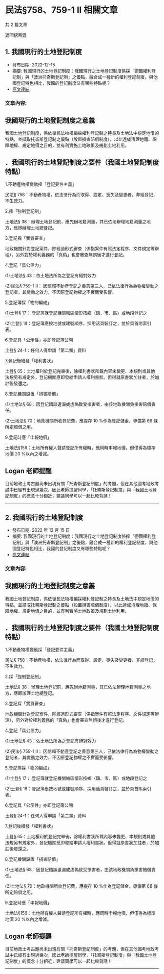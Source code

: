 # 民法§758、759-1 II 相關文章

共 2 篇文章

[返回總目錄](00_總目錄.md)

## 1. 我國現行的土地登記制度

- 發布日期: 2022-12-15
- 摘要: 我國現行的土地登記制度：我國現行之土地登記制度係採「德國權利登記制」與「澳洲托崙斯登記制」之優點，融合成一種新的權利登記制度，與他國登記特色相比，我國的登記制度又有哪些特點呢？
- [原文連結](https://www.jasper-realestate.com/%e6%88%91%e5%9c%8b%e7%8f%be%e8%a1%8c%e7%9a%84%e5%9c%9f%e5%9c%b0%e7%99%bb%e8%a8%98%e5%88%b6%e5%ba%a6/)

### 文章內容:

## 我國現行的土地登記制度之意義

我國土地登記制度，係依循民法物權編採權利登記制之特長及土地法中規定地價的特點，並擷取托崙斯登記制之優點（設置損害賠償制度），以此達成清理地籍、保障地權、規定地價之目的，並有利實施土地政策及規劃土地利用。

## ．我國現行的土地登記制度之要件（我國土地登記制度特點）

1.不動產物權變動採「登記要件主義」

民法§ 758：不動產物權，依法律行為而取得、設定、喪失及變更者，非經登記，不生效力。

2.採「強制登記制」

土地法§ 38：辦理土地登記前，應先辦地籍測量，其已依法辦理地籍測量之地方，應即辦理土地總登記。

3.登記採「實質審查」

地政機關針對登記案件，除經過形式審查（係指案件有照法定程序、文件規定等辦理），另外對於權利義務的「真偽」也會審查無誤後才進行登記。

4.登記「具公信力」

(1)土地法§ 43：依土地法所為之登記有絕對效力

(2)民法§ 759-1 II： 因信賴不動產登記之善意第三人，已依法律行為為物權變動之登記者，其變動之效力，不因原登記物權之不實而受影響。

5.登記簿採「物的編成」

(1)土登§  17： 登記簿就登記機關轄區情形按鄉（鎮、市、區）或地段登記之

(2)土登§ 18：登記簿應按地號或建號順序，採用活頁裝訂之，並於頁首附索引表。

6.登記具「公示性」亦即登記簿公開

土登§ 24-1：任何人得申請「第二類」資料

7.登記後繕發「權利書狀」

土登§ 65：土地權利於登記完畢後，除權利書狀所載內容未變更、本規則或其他法規另有規定外，登記機關應即發給申請人權利書狀。但得就原書狀加註者，於加註後發還之。

8.登記機關設置「損害賠償」

(1)土地法§ 68：因登記錯誤遺漏或虛偽致受損害者，由該地政機關負損害賠償責任。

(2)土地法§ 70：地政機關所收登記費，應提存 10 %作為登記儲金，專備第 68 條所定賠償之用。

9.登記時應「申報地價」

土地法§156：土地所有權人聲請登記所有權時，應同時申報地價，但僅得為標準地價 20 %以內之增減。

## Logan 老師提醒

目前地政士考古題尚未出現有關「托崙斯登記制度」的考題，但在其他國考地政考試中已經有出現過幾次，因此老師提醒同學，「托崙斯登記制度」與「我國土地登記制度」的概念十分相近，建議同學可以一起比較背誦！

---

## 2. 我國現行的土地登記制度

- 發布日期: 2022 年 12 月 15 日
- 摘要: 我國現行的土地登記制度：我國現行之土地登記制度係採「德國權利登記制」與「澳洲托崙斯登記制」之優點，融合成一種新的權利登記制度，與他國登記特色相比，我國的登記制度又有哪些特點呢？
- [原文連結](https://www.jasper-realestate.com/%e6%88%91%e5%9c%8b%e7%8f%be%e8%a1%8c%e7%9a%84%e5%9c%9f%e5%9c%b0%e7%99%bb%e8%a8%98%e5%88%b6%e5%ba%a6/)

### 文章內容:

## 我國現行的土地登記制度之意義

我國土地登記制度，係依循民法物權編採權利登記制之特長及土地法中規定地價的特點，並擷取托崙斯登記制之優點（設置損害賠償制度），以此達成清理地籍、保障地權、規定地價之目的，並有利實施土地政策及規劃土地利用。

## ．我國現行的土地登記制度之要件（我國土地登記制度特點）

1.不動產物權變動採「登記要件主義」

民法§ 758：不動產物權，依法律行為而取得、設定、喪失及變更者，非經登記，不生效力。

2.採「強制登記制」

土地法§ 38：辦理土地登記前，應先辦地籍測量，其已依法辦理地籍測量之地方，應即辦理土地總登記。

3.登記採「實質審查」

地政機關針對登記案件，除經過形式審查（係指案件有照法定程序、文件規定等辦理），另外對於權利義務的「真偽」也會審查無誤後才進行登記。

4.登記「具公信力」

(1)土地法§ 43：依土地法所為之登記有絕對效力

(2)民法§ 759-1 II： 因信賴不動產登記之善意第三人，已依法律行為為物權變動之登記者，其變動之效力，不因原登記物權之不實而受影響。

5.登記簿採「物的編成」

(1)土登§  17： 登記簿就登記機關轄區情形按鄉（鎮、市、區）或地段登記之

(2)土登§ 18：登記簿應按地號或建號順序，採用活頁裝訂之，並於頁首附索引表。

6.登記具「公示性」亦即登記簿公開

土登§ 24-1：任何人得申請「第二類」資料

7.登記後繕發「權利書狀」

土登§ 65：土地權利於登記完畢後，除權利書狀所載內容未變更、本規則或其他法規另有規定外，登記機關應即發給申請人權利書狀。但得就原書狀加註者，於加註後發還之。

8.登記機關設置「損害賠償」

(1)土地法§ 68：因登記錯誤遺漏或虛偽致受損害者，由該地政機關負損害賠償責任。

(2)土地法§ 70：地政機關所收登記費，應提存 10 %作為登記儲金，專備第 68 條所定賠償之用。

9.登記時應「申報地價」

土地法§156：土地所有權人聲請登記所有權時，應同時申報地價，但僅得為標準地價 20 %以內之增減。

## Logan 老師提醒

目前地政士考古題尚未出現有關「托崙斯登記制度」的考題，但在其他國考地政考試中已經有出現過幾次，因此老師提醒同學，「托崙斯登記制度」與「我國土地登記制度」的概念十分相近，建議同學可以一起比較背誦！

---

